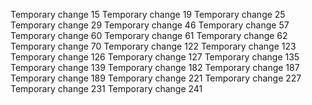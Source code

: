 Temporary change 15
Temporary change 19
Temporary change 25
Temporary change 29
Temporary change 46
Temporary change 57
Temporary change 60
Temporary change 61
Temporary change 62
Temporary change 70
Temporary change 122
Temporary change 123
Temporary change 126
Temporary change 127
Temporary change 135
Temporary change 139
Temporary change 182
Temporary change 187
Temporary change 189
Temporary change 221
Temporary change 227
Temporary change 231
Temporary change 241
